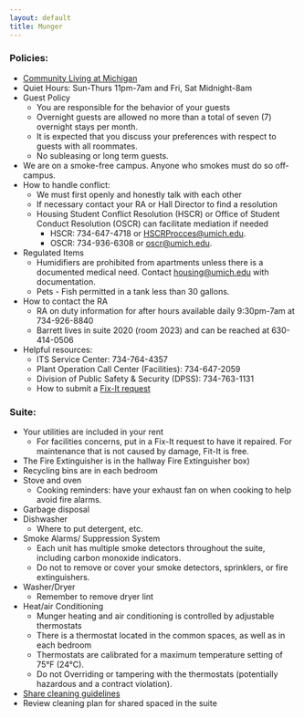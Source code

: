 ```yaml
---
layout: default
title: Munger
---
```


### Policies: ###
- [Community Living at Michigan](https://sites.google.com/a/umich.edu/clam/) 
- Quiet Hours: Sun-Thurs 11pm-7am and Fri, Sat Midnight-8am
- Guest Policy
  - You are responsible for the behavior of your guests
  - Overnight guests are allowed no more than a total of seven (7) overnight stays per month. 
  - It is expected that you discuss your preferences with respect to guests with all roommates.
  - No subleasing or long term guests.
- We are on a smoke-free campus. Anyone who smokes must do so off-campus.
- How to handle conflict: 
  - We must first openly and honestly talk with each other
  - If necessary contact your RA or Hall Director to find a resolution
  - Housing Student Conflict Resolution (HSCR) or Office of Student Conduct Resolution (OSCR) can facilitate mediation if needed
    - HSCR: 734-647-4718 or HSCRProcces@umich.edu.
    - OSCR: 734-936-6308 or oscr@umich.edu.
- Regulated Items
  - Humidifiers are prohibited from apartments unless there is a documented medical need. Contact housing@umich.edu with documentation.
  - Pets - Fish permitted in a tank less than 30 gallons.
- How to contact the RA
  - RA on duty information for after hours available daily 9:30pm-7am at 734-926-8840
  - Barrett lives in suite 2020 (room 2023) and can be reached at 630-414-0506
- Helpful resources:
  - ITS Service Center: 734-764-4357
  - Plant Operation Call Center (Facilities): 734-647-2059
  - Division of Public Safety & Security (DPSS): 734-763-1131
  - How to submit a [Fix-It request](http://housing.umich.edu/fixit)
   
### Suite: ###
- Your utilities are included in your rent
  - For facilities concerns, put in a Fix-It request to have it repaired. For maintenance that is not caused by damage, Fit-It is free.
- The Fire Extinguisher is in the hallway Fire Extinguisher box)
- Recycling bins are in each bedroom
- Stove and oven
  - Cooking reminders: have your exhaust fan on when cooking to help avoid fire alarms.
- Garbage disposal
- Dishwasher
  - Where to put detergent, etc.
- Smoke Alarms/ Suppression System
  - Each unit has multiple smoke detectors throughout the suite, including carbon monoxide indicators.
  - Do not to remove or cover your smoke detectors, sprinklers, or fire extinguishers.
- Washer/Dryer
  - Remember to remove dryer lint
- Heat/air Conditioning
  - Munger heating and air conditioning is controlled by adjustable thermostats
  - There is a thermostat located in the common spaces, as well as in each bedroom
  - Thermostats are calibrated for a maximum temperature setting of 75°F (24°C).
  - Do not Overriding or tampering with the thermostats (potentially hazardous and a contract violation).
- [Share cleaning guidelines](http://www.housing.umich.edu/system/files/pdfs/cleaning_guidelines_NW45.pdf)
- Review cleaning plan for shared spaced in the suite
